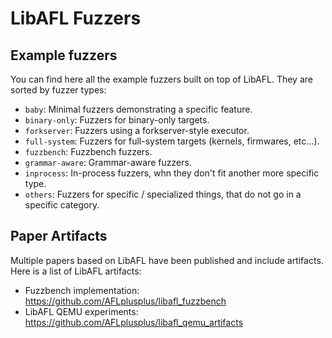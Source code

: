 # LibAFL Fuzzers

## Example fuzzers

You can find here all the example fuzzers built on top of LibAFL.
They are sorted by fuzzer types:

- `baby`: Minimal fuzzers demonstrating a specific feature.
- `binary-only`: Fuzzers for binary-only targets.
- `forkserver`: Fuzzers using a forkserver-style executor.
- `full-system`: Fuzzers for full-system targets (kernels, firmwares, etc...).
- `fuzzbench`: Fuzzbench fuzzers.
- `grammar-aware`: Grammar-aware fuzzers.
- `inprocess`: In-process fuzzers, whn they don't fit another more specific type.
- `others`: Fuzzers for specific / specialized things, that do not go in a specific category.

## Paper Artifacts

Multiple papers based on LibAFL have been published and include artifacts.
Here is a list of LibAFL artifacts:

- Fuzzbench implementation: https://github.com/AFLplusplus/libafl_fuzzbench
- LibAFL QEMU experiments: https://github.com/AFLplusplus/libafl_qemu_artifacts

